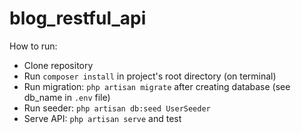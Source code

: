# blog_restful_api
How to run:
- Clone repository
- Run `composer install` in project's root directory (on terminal)
- Run migration: `php artisan migrate` after creating database (see db_name in `.env` file)
- Run seeder: `php artisan db:seed UserSeeder`
- Serve API: `php artisan serve` and test
